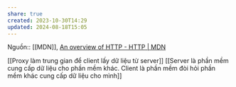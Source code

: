 ```yaml
---
share: true
created: 2023-10-30T14:29
updated: 2024-08-18T15:05
---
```

Nguồn:: [[MDN]], [An overview of HTTP - HTTP | MDN](https://developer.mozilla.org/en-US/docs/Web/HTTP/Overview)

[[Proxy làm trung gian để client lấy dữ liệu từ server]]
[[Server là phần mềm cung cấp dữ liệu cho phần mềm khác. Client là phần mềm đòi hỏi phần mềm khác cung cấp dữ liệu cho mình]]